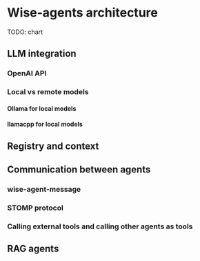 # Wise-agents architecture

TODO: chart

## LLM integration

### OpenAI API

### Local vs remote models

#### Ollama for local models

#### llamacpp for local models

## Registry and context

## Communication between agents

### wise-agent-message

### STOMP protocol

### Calling external tools and calling other agents as tools

## RAG agents



